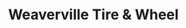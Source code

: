 ---
title: "Weaverville Tire & Wheel"
url: /weaverville/weaverville-tire-und-wheel/
shop: Reifen
---